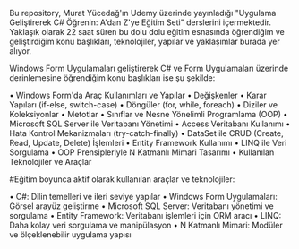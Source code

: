 Bu repository, Murat Yücedağ'ın Udemy üzerinde yayınladığı "Uygulama Geliştirerek C# Öğrenin: A'dan Z'ye Eğitim Seti" derslerini içermektedir. Yaklaşık olarak 22 saat süren bu dolu dolu eğitim esnasında öğrendiğim ve geliştirdiğim konu başlıkları, teknolojiler, yapılar ve yaklaşımlar burada yer alıyor.

Windows Form Uygulamaları geliştirerek C# ve Form Uygulamaları üzerinde derinlemesine öğrendiğim konu başlıkları ise şu şekilde:

• Windows Form'da Araç Kullanımları ve Yapılar
• Değişkenler
• Karar Yapıları (if-else, switch-case)
• Döngüler (for, while, foreach)
• Diziler ve Koleksiyonlar
• Metotlar
• Sınıflar ve Nesne Yönelimli Programlama (OOP)
• Microsoft SQL Server ile Veritabanı Yönetimi
• Access Veritabanı Kullanımı
• Hata Kontrol Mekanizmaları (try-catch-finally)
• DataSet ile CRUD (Create, Read, Update, Delete) İşlemleri
• Entity Framework Kullanımı
• LINQ ile Veri Sorgulama
• OOP Prensipleriyle N Katmanlı Mimari Tasarımı
• Kullanılan Teknolojiler ve Araçlar

#Eğitim boyunca aktif olarak kullanılan araçlar ve teknolojiler:

• C#: Dilin temelleri ve ileri seviye yapılar
• Windows Form Uygulamaları: Görsel arayüz geliştirme
• Microsoft SQL Server: Veritabanı yönetimi ve sorgulama
• Entity Framework: Veritabanı işlemleri için ORM aracı
• LINQ: Daha kolay veri sorgulama ve manipülasyon
• N Katmanlı Mimari: Modüler ve ölçeklenebilir uygulama yapısı
